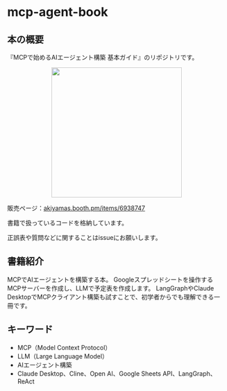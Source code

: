 # mcp-agent-book

## 本の概要
『MCPで始めるAIエージェント構築 基本ガイド』のリポジトリです。

<div align="center">
  <img src="https://github.com/user-attachments/assets/f4b3e13e-c996-45a9-8e97-174a1695b2dc" width="300">
</div>

販売ページ：[akiyamas.booth.pm/items/6938747](https://akiyamas.booth.pm/items/6938747)


書籍で扱っているコードを格納しています。

正誤表や質問などに関することはissueにお願いします。


## 書籍紹介
MCPでAIエージェントを構築する本。
Googleスプレッドシートを操作するMCPサーバーを作成し、LLMで予定表を作成します。
LangGraphやClaude DesktopでMCPクライアント構築も試すことで、初学者からでも理解できる一冊です。


## キーワード
- MCP（Model Context Protocol）
- LLM（Large Language Model）
- AIエージェント構築
- Claude Desktop、Cline、Open AI、Google Sheets API、LangGraph、ReAct

